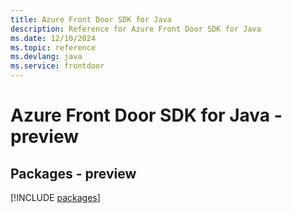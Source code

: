 ```yaml
---
title: Azure Front Door SDK for Java
description: Reference for Azure Front Door SDK for Java
ms.date: 12/10/2024
ms.topic: reference
ms.devlang: java
ms.service: frontdoor
---
```

# Azure Front Door SDK for Java - preview
## Packages - preview
[!INCLUDE [packages](front-door-index.md)]